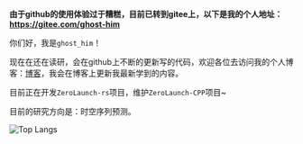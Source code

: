 **由于github的使用体验过于糟糕，目前已转到gitee上，以下是我的个人地址：https://gitee.com/ghost-him**

你们好，我是`ghost_him`！

现在在还在读研，会在github上不断的更新写的代码，欢迎各位去访问我的个人博客：[博客](http://www.ghost-him.com)，我会在博客上更新我最新学到的内容。

目前正在开发`ZeroLaunch-rs`项目，维护`ZeroLaunch-CPP`项目~

目前的研究方向是：时空序列预测。

![Top Langs](https://github-readme-stats.vercel.app/api/top-langs/?username=ghost-him)
